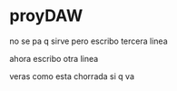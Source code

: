 # proyDAW
no se pa q sirve pero escribo
tercera linea

ahora escribo otra linea

veras como esta chorrada si q va

